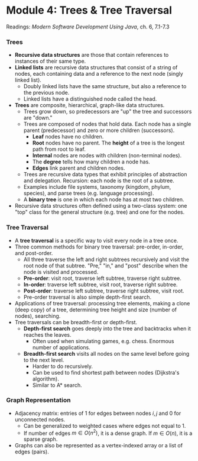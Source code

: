 # Module 4: Trees & Tree Traversal

Readings: *Modern Software Development Using Java*, ch. 6, 7.1-7.3

### Trees

- **Recursive data structures** are those that contain references to instances of their same type.
- **Linked lists** are recursive data structures that consist of a string of nodes, each containing data and a reference to the next node (singly linked list).
  - Doubly linked lists have the same structure, but also a reference to the previous node.
  - Linked lists have a distinguished node called the head.
- **Trees** are composite, hierarchical, graph-like data structures.
  - Trees grow down, so predecessors are "up" the tree and successors are "down."
  - Trees are composed of nodes that hold data. Each node has a single parent (predecessor) and zero or more children (successors).
    - **Leaf** nodes have no children.
    - **Root** nodes have no parent. The **height** of a tree is the longest path from root to leaf.
    - **Internal** nodes are nodes with children (non-terminal nodes).
    - The **degree** tells how many children a node has.
    - **Edges** link parent and children nodes.
  - Trees are recursive data types that exhibit principles of abstraction and delegation. Recursion: each node is the root of a subtree.
  - Examples include file systems, taxonomy (kingdom, phylum, species), and parse trees (e.g. language processing).
  - A **binary tree** is one in which each node has at most two children.
- Recursive data structures often defined using a two-class system: one "top" class for the general structure (e.g. tree) and one for the nodes.

### Tree Traversal

- A **tree traversal** is a specific way to visit every node in a tree once.
- Three common methods for binary tree traversal: pre-order, in-order, and post-order.
  - All three traverse the left and right subtrees recursively and visit the root node of that subtree. "Pre," "in," and "post" describe when the node is visited and processed.
  - **Pre-order**: visit root, traverse left subtree, traverse right subtree.
  - **In-order**: traverse left subtree, visit root, traverse right subtree.
  - **Post-order**: traverse left subtree, traverse right subtree, visit root.
  - Pre-order traversal is also simple depth-first search.
- Applications of tree traversal: processing tree elements, making a clone (deep copy) of a tree, determining tree height and size (number of nodes), searching.
- Tree traversals can be breadth-first or depth-first.
  - **Depth-first search** goes deeply into the tree and backtracks when it reaches the leaves.
    - Often used when simulating games, e.g. chess. Enormous number of applications.
  - **Breadth-first search** visits all nodes on the same level before going to the next level.
    - Harder to do recursively.
    - Can be used to find shortest path between nodes (Dijkstra's algorithm).
    - Similar to A* search.

### Graph Representation

- Adjacency matrix: entries of 1 for edges between nodes $i, j$ and 0 for unconnected nodes.
  - Can be generalized to weighted cases where edges not equal to 1.
  - If number of edges $m \in O(n^2)$, it is a dense graph. If $m \in O(n)$, it is a sparse graph.
- Graphs can also be represented as a vertex-indexed array or a list of edges (pairs).